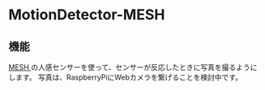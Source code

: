 # MotionDetector-MESH

## 機能

[ MESH ](http://meshprj.com/jp/) の人感センサーを使って、センサーが反応したときに写真を撮るようにします。
写真は、RaspberryPiにWebカメラを繋げることを検討中です。
